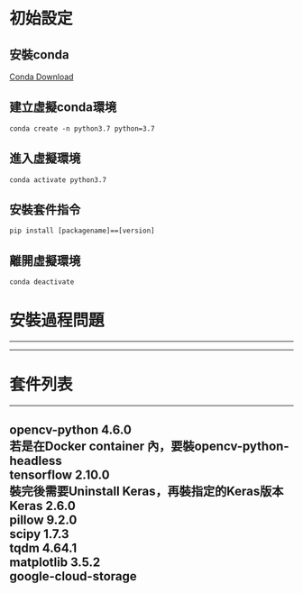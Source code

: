 
# 初始設定

## 安裝conda

[Conda Download](https://www.anaconda.com/products/distribution)

## 建立虛擬conda環境
```
conda create -n python3.7 python=3.7
```

## 進入虛擬環境
```
conda activate python3.7
```

## 安裝套件指令
```
pip install [packagename]==[version]
```

## 離開虛擬環境
```
conda deactivate
```

# 安裝過程問題
---
---

# 套件列表
---
opencv-python   4.6.0   <br>
若是在Docker container 內，要裝opencv-python-headless <br>
tensorflow      2.10.0  <br>
裝完後需要Uninstall Keras，再裝指定的Keras版本 <br>
Keras           2.6.0   <br>
pillow          9.2.0   <br>
scipy           1.7.3   <br>
tqdm            4.64.1  <br>
matplotlib      3.5.2   <br>
google-cloud-storage    <br>
---

